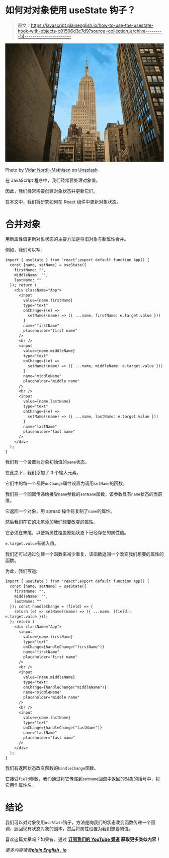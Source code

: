 # 如何对对象使用 useState 钩子？

> 原文：<https://javascript.plainenglish.io/how-to-use-the-usestate-hook-with-objects-c01506d3c7d9?source=collection_archive---------14----------------------->

![](img/e0431361e4df014035bf5ef265a60713.png)

Photo by [Vidar Nordli-Mathisen](https://unsplash.com/@vidarnm?utm_source=medium&utm_medium=referral) on [Unsplash](https://unsplash.com?utm_source=medium&utm_medium=referral)

在 JavaScript 程序中，我们经常要处理对象值。

因此，我们经常需要创建对象状态并更新它们。

在本文中，我们将研究如何在 React 组件中更新对象状态。

# 合并对象

用新属性值更新对象状态的主要方法是将旧对象与新属性合并。

例如，我们可以写:

```
import { useState } from "react";export default function App() {
  const [name, setName] = useState({
    firstName: "",
    middleName: "",
    lastName: ""
  }); return (
    <div className="App">
      <input
        value={name.firstName}
        type="text"
        onChange={(e) =>
          setName((name) => ({ ...name, firstName: e.target.value }))
        }
        name="firstName"
        placeholder="first name"
      />
      <br />
      <input
        value={name.middleName}
        type="text"
        onChange={(e) =>
          setName((name) => ({ ...name, middleName: e.target.value }))
        }
        name="middleName"
        placeholder="middle name"
      />
      <br />
      <input
        value={name.lastName}
        type="text"
        onChange={(e) =>
          setName((name) => ({ ...name, lastName: e.target.value }))
        }
        name="lastName"
        placeholder="last name"
      />
    </div>
  );
}
```

我们有一个设置为对象初始值的`name`状态。

在此之下，我们添加了 3 个输入元素。

它们中的每一个都将`onChange`属性设置为调用`setName`的函数。

我们将一个回调传递给接受`name`参数的`setName`函数，该参数具有`name`状态的当前值。

它返回一个对象，用 spread 操作符复制了`name`的属性。

然后我们在它的末尾添加我们想要改变的属性。

它必须在末尾，以便新属性覆盖原始状态下已经存在的属性值。

`e.target.value`有输入值。

我们还可以通过创建一个函数来减少重复，该函数返回一个改变我们想要的属性的函数。

为此，我们写道:

```
import { useState } from "react";export default function App() {
  const [name, setName] = useState({
    firstName: "",
    middleName: "",
    lastName: ""
  }); const handleChange = (field) => {
    return (e) => setName((name) => ({ ...name, [field]: e.target.value }));
  }; return (
    <div className="App">
      <input
        value={name.firstName}
        type="text"
        onChange={handleChange("firstName")}
        name="firstName"
        placeholder="first name"
      />
      <br />
      <input
        value={name.middleName}
        type="text"
        onChange={handleChange("middleName")}
        name="middleName"
        placeholder="middle name"
      />
      <br />
      <input
        value={name.lastName}
        type="text"
        onChange={handleChange("lastName")}
        name="lastName"
        placeholder="last name"
      />
    </div>
  );
}
```

我们有返回状态改变函数的`handleChange`函数。

它接受`field`参数，我们通过将它传递到`setName`回调中返回的对象的括号中，将它用作属性名。

# 结论

我们可以对对象使用`useState`钩子，方法是向我们的状态改变函数传递一个回调，返回现有状态对象的副本，然后将属性设置为我们想要的值。

喜欢这篇文章吗？如果有，通过 [**订阅我们的 YouTube 频道**](https://www.youtube.com/channel/UCtipWUghju290NWcn8jhyAw?sub_confirmation=true) **获取更多类似内容！**

*更多内容请看*[***plain English . io***](https://plainenglish.io/)